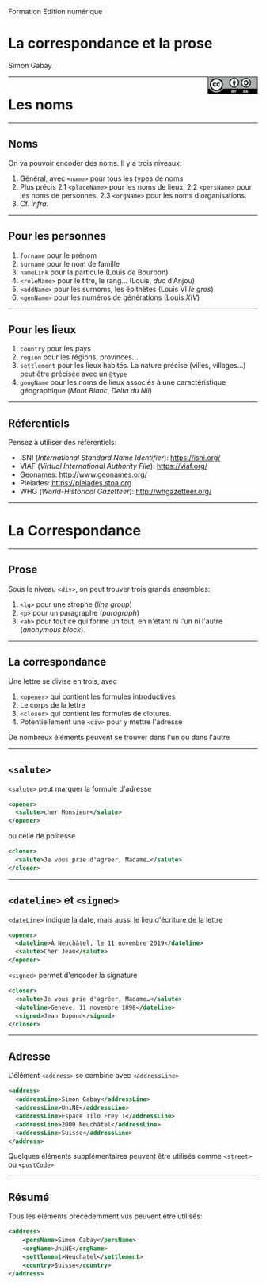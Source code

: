 Formation Edition numérique

# La correspondance et la prose

Simon Gabay

<img style="float: right; width: 20%;" src="Cours_08_images/cc-by-sa.png">

---
# Les noms
---
## Noms
On va pouvoir encoder des noms. Il y a trois niveaux:
1. Général, avec ```<name>``` pour tous les types de noms
2. Plus précis
	2.1 ```<placeName>``` pour les noms de lieux.
	2.2 ```<persName>``` pour les noms de personnes.
	2.3 ```<orgName>``` pour les noms d'organisations.
3. Cf. _infra_.
---
## Pour les personnes

1. ```forname``` pour le prénom
2. ```surname``` pour le nom de famille
3. ```nameLink``` pour la particule (Louis _de_ Bourbon)
4. ```<roleName>``` pour le titre, le rang… (Louis, _duc_ d'Anjou)
5. ```<addName>``` pour les surnoms, les épithètes (Louis VI _le gros_)
6. ```<genName>``` pour les numéros de générations (Louis _XIV_)
---
## Pour les lieux

1. ```country``` pour les pays
2. ```region``` pour les régions, provinces…
3. ```settlement``` pour les lieux habités. La nature précise (villes, villages…) peut être précisée avec un ```@type```
4. ```geogName``` pour les noms de lieux associés à une caractéristique géographique (_Mont Blanc_, _Delta du Nil_)

---
## Référentiels

Pensez à utiliser des référentiels:
* ISNI (_International Standard Name Identifier_): https://isni.org/
* VIAF (_Virtual International Authority File_): https://viaf.org/
* Geonames: http://www.geonames.org/
* Pleiades: https://pleiades.stoa.org
* WHG (_World-Historical Gazetteer_): http://whgazetteer.org/

---
# La Correspondance
---
## Prose

Sous le niveau ```<div>```, on peut trouver trois grands ensembles:
1. ```<lg>``` pour une strophe (_line group_)
2. ```<p>``` pour un paragraphe (_paragraph_)
3. ```<ab>```  pour tout ce qui forme un tout, en n'étant ni l'un ni l'autre (_anonymous block_).
---
## La correspondance

Une lettre se divise en trois, avec
1. ```<opener>``` qui contient les formules introductives
2. Le corps de la lettre
3. ```<closer>``` qui contient les formules de clotures.
4. Potentiellement une ```<div>``` pour y mettre l'adresse

De nombreux éléments peuvent se trouver dans l'un ou dans l'autre

---
## ```<salute>```
```<salute>``` peut marquer la formule d'adresse
```XML
<opener>
  <salute>cher Monsieur</salute>
</opener>
```
ou celle de politesse

```XML
<closer>
  <salute>Je vous prie d'agréer, Madame…</salute>
</closer>
```
---
## ```<dateline>``` et ```<signed>```
```<dateLine>``` indique la date, mais aussi le lieu d'écriture de la lettre
```XML
<opener>
  <dateline>À Neuchâtel, le 11 novembre 2019</dateline>
  <salute>Cher Jean</salute>
</opener>
```
```<signed>``` permet d'encoder la signature

```XML
<closer>
  <salute>Je vous prie d'agréer, Madame…</salute>
  <dateline>Genève, 11 novembre 1898</dateline>
  <signed>Jean Dupond</signed>
</closer>
```
---
## Adresse
L'élément ```<address>``` se combine avec ```<addressLine>```
```XML
<address>
  <addressLine>Simon Gabay</addressLine>
  <addressLine>UniNE</addressLine>
  <addressLine>Espace Tilo Frey 1</addressLine>
  <addressLine>2000 Neuchâtel</addressLine>
  <addressLine>Suisse</addressLine>
</address>
```
Quelques éléments supplémentaires peuvent être utilisés comme ```<street>``` ou ```<postCode>```

---
## Résumé

Tous les éléments précédemment vus peuvent être utilisés:
```XML
<address>
	<persName>Simon Gabay</persName>
	<orgName>UniNE</orgName>
	<settlement>Neuchatel</settlement>
	<country>Suisse</country>
</address>
```
